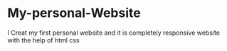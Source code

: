 # My-personal-Website
I Creat my first personal website and it is completely responsive website with the help of html css 
